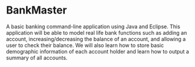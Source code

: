 # BankMaster

A basic banking command-line application using Java and Eclipse. This application will be able to model real life bank functions such as adding an account, increasing/decreasing the balance of an account, and allowing a user to check their balance. We will also learn how to store basic demographic information of each account holder and learn how to output a summary of all accounts. 

